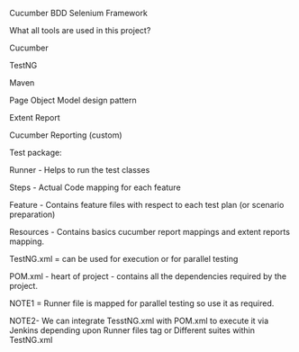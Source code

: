 Cucumber BDD Selenium Framework

What all tools are used in this project?

Cucumber

TestNG

Maven

Page Object Model design pattern

Extent Report

Cucumber Reporting (custom)

Test package:

Runner - Helps to run the test classes

Steps - Actual Code mapping for each feature

Feature - Contains feature files with respect to each test plan (or scenario preparation)

Resources - Contains basics cucumber report mappings and extent reports mapping.

TestNG.xml = can be used for execution or for parallel testing

POM.xml - heart of project - contains all the dependencies required by the project.

NOTE1 = Runner file is mapped for parallel testing so use it as required.

NOTE2- We can integrate TesstNG.xml with POM.xml to execute it via Jenkins depending upon Runner files tag or Different suites within TestNG.xml
